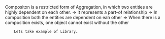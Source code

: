 Compositon is a restricted form of Aggregation, in which two entities are highly dependent on each other.
        => It represents a part-of relationship
        => In composition both the entities are dependent on eah other
        => When there is a composition exists, one object cannot exist without the other

        Lets take example of Library.